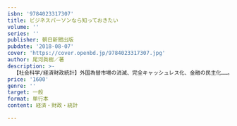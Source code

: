 ```yaml
---
isbn: '9784023317307'
title: ビジネスパーソンなら知っておきたい
volume: ''
series: ''
publisher: 朝日新聞出版
pubdate: '2018-08-07'
cover: 'https://cover.openbd.jp/9784023317307.jpg'
author: 尾河眞樹／著
description: >-
  【社会科学/経済財政統計】外国為替市場の消滅、完全キャッシュレス化、金融の民主化……。フィンテックや仮想通貨の発展によって、今後確実に生じる革命的な変化に、私たちはどう備えるべきか。わかりやすい解説で人気の為替アナリストが教える「通貨の未来図」。
price: '1600'
genre: ''
target: 一般
format: 単行本
content: 経済・財政・統計

---
```

